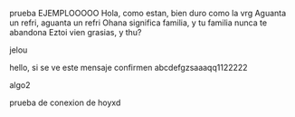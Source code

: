 prueba
EJEMPLOOOOO
Hola, como estan, bien duro como la vrg
Aguanta un refri, aguanta un refri
Ohana significa familia, y tu familia nunca te abandona
Eztoi vien grasias, y thu?

jelou

hello, si se ve este mensaje confirmen abcdefgzsaaaqq1122222

algo2

prueba de conexion de hoyxd